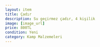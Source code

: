 ```yaml
---
layout: item
title: Çadır
description: Su geçirmez çadır, 4 kişilik
image: [image_url]
price: 800TL
condition: Yeni
category: Kamp Malzemeleri
---
```

